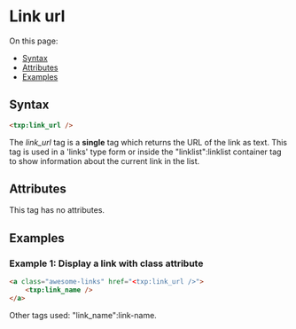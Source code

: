 # Link url

On this page:

* [Syntax](#user-content-syntax)
* [Attributes](#user-content-attributes)
* [Examples](#user-content-examples)

## Syntax

```html
<txp:link_url />
```

The *link_url* tag is a __single__ tag which returns the URL of the link as text. This tag is used in a 'links' type form or inside the "linklist":linklist container tag to show information about the current link in the list.

## Attributes

This tag has no attributes.

## Examples

### Example 1: Display a link with class attribute

```html
<a class="awesome-links" href="<txp:link_url />">
    <txp:link_name />
</a>
```

Other tags used: "link_name":link-name.
